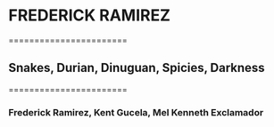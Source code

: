 # **FREDERICK RAMIREZ**


=======================


## **Snakes, Durian, Dinuguan, Spicies, Darkness**


=======================



### **Frederick Ramirez, Kent Gucela, Mel Kenneth Exclamador**